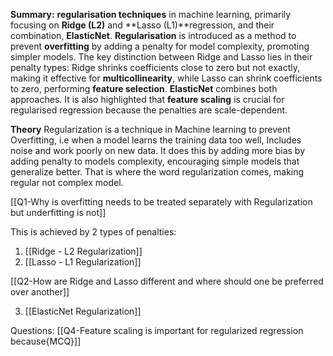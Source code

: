 **Summary:** 
**regularisation techniques** in machine learning, primarily focusing on **Ridge (L2)** and **Lasso (L1)**regression, and their combination, **ElasticNet**. **Regularisation** is introduced as a method to prevent **overfitting** by adding a penalty for model complexity, promoting simpler models. The key distinction between Ridge and Lasso lies in their penalty types: Ridge shrinks coefficients close to zero but not exactly, making it effective for **multicollinearity**, while Lasso can shrink coefficients to zero, performing **feature selection**. **ElasticNet** combines both approaches. It is also highlighted that **feature scaling** is crucial for regularised regression because the penalties are scale-dependent.


**Theory**
Regularization is a technique in Machine learning to prevent Overfitting, i.e when a model learns the training data too well, Includes noise and work poorly on new data. It does this by adding more bias by adding penalty to models complexity, encouraging simple models that generalize better. That is where the word regularization comes, making regular not complex model.

[[Q1-Why is overfitting needs to be treated separately with Regularization but underfitting is not]]

This is achieved by 2 types of penalties:
1. [[Ridge - L2 Regularization]]
2. [[Lasso - L1 Regularization]]

[[Q2-How are Ridge and Lasso different and where should one be preferred over another]]

3. [[ElasticNet Regularization]]



Questions:
[[Q4-Feature scaling is important for regularized regression because{MCQ}]]